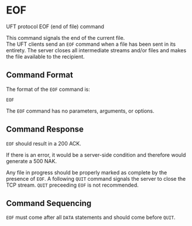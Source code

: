 # EOF

UFT protocol EOF (end of file) command

This command signals the end of the current file. <br/>
The UFT clients send an `EOF` command when a file has been sent
in its entirety. The server closes all intermediate streams
and/or files and makes the file available to the recipient.

## Command Format

The format of the `EOF` command is:

    EOF

The `EOF` command has no parameters, arguments, or options.

## Command Response

`EOF` should result in a 200 ACK.

If there is an error, it would be a server-side condition
and therefore would generate a 500 NAK.

Any file in progress should be properly marked as complete by the
presence of `EOF`. A following `QUIT` command signals the server to
close the TCP stream. `QUIT` preceeding `EOF` is not recommended.

## Command Sequencing

`EOF` must come after all `DATA` statements
and should come before `QUIT`.


